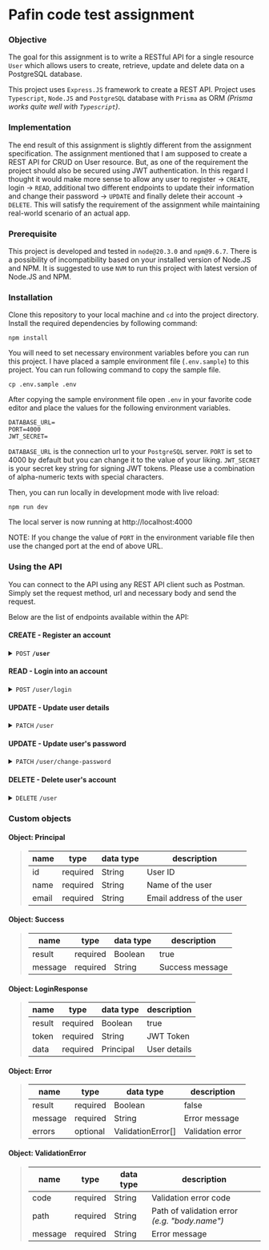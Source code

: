 # Pafin code test assignment

### Objective

The goal for this assignment is to write a RESTful API for a single resource `User` which allows users to create, retrieve, update and delete data on a PostgreSQL database.

This project uses `Express.JS` framework to create a REST API. Project uses `Typescript`, `Node.JS` and `PostgreSQL` database with `Prisma` as ORM *(Prisma works quite well with `Typescript`)*.

### Implementation
The end result of this assignment is slightly different from the assignment specification. The assignment mentioned that I am supposed to create a REST API for CRUD on User resource. But, as one of the requirement the project should also be secured using JWT authentication. In this regard I thought it would make more sense to allow any user to register -> `CREATE`, login -> `READ`, additional two different endpoints to update their information and change their password -> `UPDATE` and finally delete their account -> `DELETE`. This will satisfy the requirement of the assignment while maintaining real-world scenario of an actual app.

### Prerequisite
This project is developed and tested in `node@20.3.0` and `npm@9.6.7`. There is a possibility of incompatibility based on your installed version of Node.JS and NPM. It is suggested to use `NVM` to run this project with latest version of Node.JS and NPM.

### Installation
Clone this repository to your local machine and `cd` into the project directory. Install the required dependencies by following command:

```
npm install
```

You will need to set necessary environment variables before you can run this project. I have placed a sample environment file (`.env.sample`) to this project. You can run following command to copy the sample file.
```
cp .env.sample .env
```
After copying the sample environment file open `.env` in your favorite code editor and place the values for the following environment variables.
```
DATABASE_URL=
PORT=4000
JWT_SECRET=
```
`DATABASE_URL` is the connection url to your  `PostgreSQL` server. `PORT` is set to 4000 by default but you can change it to the value of your liking. `JWT_SECRET` is your secret key string for signing JWT tokens. Please use a combination of alpha-numeric texts with special characters.

Then, you can run locally in development mode with live reload:

```
npm run dev
```
The local server is now running at http://localhost:4000

NOTE: If you change the value of `PORT` in the environment variable file then use the changed port at the end of above URL.

### Using the API
You can connect to the API using any REST API client such as Postman. Simply set the request method, url and necessary body and send the request.

Below are the list of endpoints available within the API:

#### CREATE - Register an account
<details>
 <summary><code>POST</code> <code><b>/user</b></code></summary>

##### Parameters

> | name  |  type | data type  | description |
> |-------|--------|------------|-------------|
> | name  |  required | string   | Full name of the user  |
> | email  |  required | string   | Email address  |
> | password  |  required | string   | Password  |


##### Responses

> | http code     | content-type                      | response                                                            |
> |---------------|-----------------------------------|---------------------------------------------------------------------|
> | 201         | application/json        | Success |
> | 400         | application/json | Error |
</details>

#### READ - Login into an account
<details>
 <summary><code>POST</code> <code>/user/login</code> </summary>

##### Parameters

> | name  |  type | data type  | description |
> |-------|--------|------------|-------------|
> | email  |  required | string   | Email address  |
> | password  |  required | string   | Password  |


##### Responses

> | http code     | content-type                      | response                                                            |
> |---------------|-----------------------------------|---------------------------------------------------------------------|
> | 200         | application/json        | LoginResponse |
> | 400         | application/json | Error |
</details>

#### UPDATE - Update user details
<details>
 <summary><code>PATCH</code> <code>/user</code> </summary>

##### Headers

> | name  |  type | data type  | description |
> |-------|--------|------------|-------------|
> | Authorization  |  required | Bearer Token   | JWT Token in \`Bearer ${token}\` format. |

##### Parameters

> | name  |  type | data type  | description |
> |-------|--------|------------|-------------|
> | name  |  required | string   | Name of the user  |
> | email  |  required | string   | Email of the user  |


##### Responses

> | http code     | content-type                      | response                                                            |
> |---------------|-----------------------------------|---------------------------------------------------------------------|
> | 200         | application/json        | Success |
> | 400         | application/json | Error |
</details>



#### UPDATE - Update user's password
<details>
 <summary><code>PATCH</code> <code>/user/change-password</code> </summary>

##### Headers

> | name  |  type | data type  | description |
> |-------|--------|------------|-------------|
> | Authorization  |  required | Bearer Token   | JWT Token in \`Bearer ${token}\` format. |

##### Parameters

> | name  |  type | data type  | description |
> |-------|--------|------------|-------------|
> | currentPassword  |  required | string   | Current Password of the user  |
> | newPassword  |  required | string   | New password  |


##### Responses

> | http code     | content-type                      | response                                                            |
> |---------------|-----------------------------------|---------------------------------------------------------------------|
> | 200         | application/json        | Success |
> | 400         | application/json | Error |
</details>


#### DELETE - Delete user's account
<details>
 <summary><code>DELETE</code> <code>/user</code> </summary>

##### Headers

> | name  |  type | data type  | description |
> |-------|--------|------------|-------------|
> | Authorization  |  required | Bearer Token   | JWT Token in \`Bearer ${token}\` format. |

##### Parameters

> | name  |  type | data type  | description |
> |-------|--------|------------|-------------|
> | password  |  required | string   | Current Password of the user  |


##### Responses

> | http code     | content-type                      | response                                                            |
> |---------------|-----------------------------------|---------------------------------------------------------------------|
> | 200         | application/json        | Success |
> | 400         | application/json | Error |
</details>

### Custom objects
#### Object: Principal

> | name  |  type | data type  | description |
> |-------|--------|------------|-------------|
> | id  |  required | String   |  User ID |
> | name  |  required | String   | Name of the user  |
> | email  |  required | String   | Email address of the user  |

#### Object: Success

> | name  |  type | data type  | description |
> |-------|--------|------------|-------------|
> | result  |  required | Boolean   |  true |
> | message  |  required | String   | Success message  |

#### Object: LoginResponse

> | name  |  type | data type  | description |
> |-------|--------|------------|-------------|
> | result  |  required | Boolean   |  true |
> | token  |  required | String   | JWT Token  |
> | data  |  required | Principal   | User details  |

#### Object: Error

> | name  |  type | data type  | description |
> |-------|--------|------------|-------------|
> | result  |  required | Boolean   | false  |
> | message  |  required | String   | Error message  |
> | errors | optional | ValidationError[] | Validation error |


#### Object: ValidationError

> | name  |  type | data type  | description |
> |-------|--------|------------|-------------|
> | code  |  required | String   | Validation error code   |
> | path  |  required | String   | Path of validation error *(e.g. "body.name")*  |
> | message | required | String | Error message |